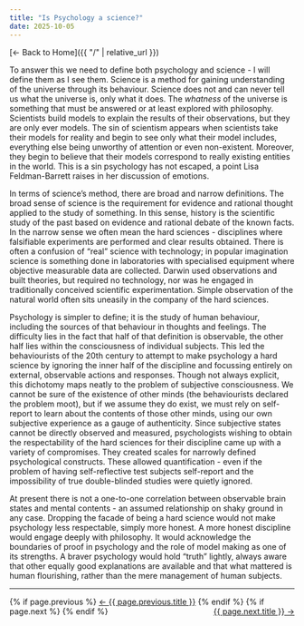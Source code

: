 ```yaml
---
title: "Is Psychology a science?"
date: 2025-10-05
---
```

[← Back to Home]({{ "/" | relative_url }})

To answer this we need to define both psychology and science - I will define them as I see them. Science is a method for gaining understanding of the universe through its behaviour. Science does not and can never tell us what the universe is, only what it does. The *whatness* of the universe is something that must be answered or at least explored with philosophy. Scientists build models to explain the results of their observations, but they are only ever models. The sin of scientism appears when scientists take their models for reality and begin to see only what their model includes, everything else being unworthy of attention or even non-existent. Moreover, they begin to believe that their models correspond to really existing entities in the world. This is a sin psychology has not escaped, a point Lisa Feldman-Barrett raises in her discussion of emotions. 

In terms of science’s method, there are broad and narrow definitions. The broad sense of science is the requirement for evidence and rational thought applied to the study of something. In this sense, history is the scientific study of the past based on evidence and rational debate of the known facts. In the narrow sense we often mean the hard sciences - disciplines where falsifiable experiments are performed and clear results obtained. There is often a confusion of “real” science with technology; in popular imagination science is something done in laboratories with specialised equipment where objective measurable data are collected. Darwin used observations and built theories, but required no technology, nor was he engaged in traditionally conceived scientific experimentation. Simple observation of the natural world often sits uneasily in the company of the hard sciences. 

Psychology is simpler to define; it is the study of human behaviour, including the sources of that behaviour in thoughts and feelings. The difficulty lies in the fact that half of that definition is observable, the other half lies within the consciousness of individual subjects. This led the behaviourists of the 20th century to attempt to make psychology a hard science by ignoring the inner half of the discipline and focussing entirely on external, observable actions and responses. Though not always explicit, this dichotomy maps neatly to the problem of subjective consciousness. We cannot be sure of the existence of other minds (the behaviourists declared the problem moot), but if we assume they do exist, we must rely on self-report to learn about the contents of those other minds, using our own subjective experience as a gauge of authenticity. Since subjective states cannot be directly observed and measured, psychologists wishing to obtain the respectability of the hard sciences for their discipline came up with a variety of compromises. They created scales for narrowly defined psychological constructs. These allowed quantification - even if the problem of having self-reflective test subjects self-report and the impossibility of true double-blinded studies were quietly ignored. 

At present there is not a one-to-one correlation between observable brain states and mental contents - an assumed relationship on shaky ground in any case. Dropping the facade of being a hard science would not make psychology less respectable, simply more honest. A more honest discipline would engage deeply with philosophy. It would acknowledge the boundaries of proof in psychology and the role of model making as one of its strengths. A braver psychology would hold “truth” lightly, always aware that other equally good explanations are available and that what mattered is human flourishing, rather than the mere management of human subjects.

<hr>
<p>
{% if page.previous %}
  <a href="{{ page.previous.url | relative_url }}">← {{ page.previous.title }}</a>
{% endif %}
{% if page.next %}
  <a style="float:right" href="{{ page.next.url | relative_url }}">{{ page.next.title }} →</a>
{% endif %}
</p>
